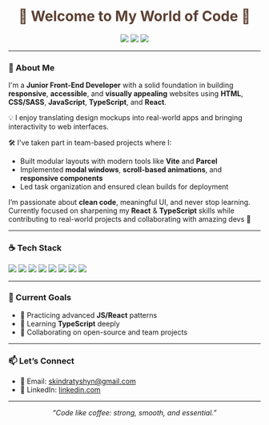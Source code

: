 <h1 align="center" style="color:#5c4033;">🤎 Welcome to My World of Code 🤍</h1>

<p align="center">
  <img src="https://img.shields.io/badge/Frontend-Junior%20Developer-b3906f?style=for-the-badge&logo=coffee&logoColor=white" />
  <img src="https://img.shields.io/badge/Loves-Clean%20UI-bca49b?style=for-the-badge&logo=palette&logoColor=white" />
  <img src="https://img.shields.io/badge/Code_with-Passion-cdb6aa?style=for-the-badge&logo=heart&logoColor=white" />
</p>

---

### 💼 About Me

I'm a **Junior Front-End Developer** with a solid foundation in building **responsive**, **accessible**, and **visually appealing** websites using **HTML**, **CSS/SASS**, **JavaScript**, **TypeScript**, and **React**.

💡 I enjoy translating design mockups into real-world apps and bringing interactivity to web interfaces.

🛠️ I've taken part in team-based projects where I:
- Built modular layouts with modern tools like **Vite** and **Parcel**
- Implemented **modal windows**, **scroll-based animations**, and **responsive components**
- Led task organization and ensured clean builds for deployment

I’m passionate about **clean code**, meaningful UI, and never stop learning. Currently focused on sharpening my **React** & **TypeScript** skills while contributing to real-world projects and collaborating with amazing devs 🚀

---

### ☕ Tech Stack

<p align="left">
  <img src="https://img.shields.io/badge/HTML5-E2725B?style=for-the-badge&logo=html5&logoColor=white" />
  <img src="https://img.shields.io/badge/CSS3-CEB898?style=for-the-badge&logo=css3&logoColor=white" />
  <img src="https://img.shields.io/badge/SASS-C69C6D?style=for-the-badge&logo=sass&logoColor=white" />
  <img src="https://img.shields.io/badge/JavaScript-F5DEB3?style=for-the-badge&logo=javascript&logoColor=black" />
  <img src="https://img.shields.io/badge/TypeScript-BFA6A0?style=for-the-badge&logo=typescript&logoColor=white" />
  <img src="https://img.shields.io/badge/React-8B6C42?style=for-the-badge&logo=react&logoColor=61DAFB" />
  <img src="https://img.shields.io/badge/Git-A47551?style=for-the-badge&logo=git&logoColor=white" />
  <img src="https://img.shields.io/badge/Parcel-CABAA9?style=for-the-badge&logo=parcel&logoColor=white" />
</p>

---

### 🌱 Current Goals
- 🔁 Practicing advanced **JS/React** patterns
- 🧠 Learning **TypeScript** deeply
- 🤝 Collaborating on open-source and team projects

---

### 📫 Let’s Connect

- 📧 Email: skindratyshyn@gmail.com
- 💼 LinkedIn: [linkedin.com](www.linkedin.com/in/sofia-kindratyshyn-2378731a9)

---

<p align="center"><i>“Code like coffee: strong, smooth, and essential.”</i></p>
